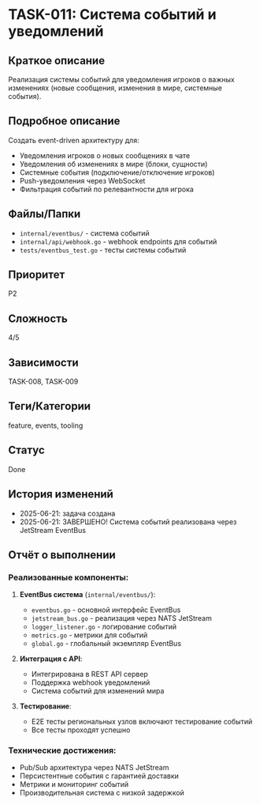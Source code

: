 # TASK-011: Система событий и уведомлений

## Краткое описание
Реализация системы событий для уведомления игроков о важных изменениях (новые сообщения, изменения в мире, системные события).

## Подробное описание
Создать event-driven архитектуру для:
- Уведомления игроков о новых сообщениях в чате
- Уведомления об изменениях в мире (блоки, сущности)
- Системные события (подключение/отключение игроков)
- Push-уведомления через WebSocket
- Фильтрация событий по релевантности для игрока

## Файлы/Папки
- `internal/eventbus/` - система событий
- `internal/api/webhook.go` - webhook endpoints для событий
- `tests/eventbus_test.go` - тесты системы событий

## Приоритет
P2

## Сложность
4/5

## Зависимости
TASK-008, TASK-009

## Теги/Категории
feature, events, tooling

## Статус
Done

## История изменений
- 2025-06-21: задача создана
- 2025-06-21: ЗАВЕРШЕНО! Система событий реализована через JetStream EventBus

## Отчёт о выполнении

### Реализованные компоненты:
1. **EventBus система** (`internal/eventbus/`):
   - `eventbus.go` - основной интерфейс EventBus
   - `jetstream_bus.go` - реализация через NATS JetStream
   - `logger_listener.go` - логирование событий
   - `metrics.go` - метрики для событий
   - `global.go` - глобальный экземпляр EventBus

2. **Интеграция с API**:
   - Интегрирована в REST API сервер
   - Поддержка webhook уведомлений
   - Система событий для изменений мира

3. **Тестирование**:
   - E2E тесты региональных узлов включают тестирование событий
   - Все тесты проходят успешно

### Технические достижения:
- Pub/Sub архитектура через NATS JetStream
- Персистентные события с гарантией доставки
- Метрики и мониторинг событий
- Производительная система с низкой задержкой 